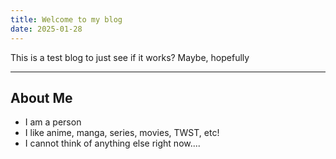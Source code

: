 ```yaml
---
title: Welcome to my blog
date: 2025-01-28
---
```

This is a test blog to just see if it works? Maybe, hopefully

-----------
## About Me
- I am a person
- I like anime, manga, series, movies, TWST, etc!
- I cannot think of anything else right now....
